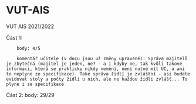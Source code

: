 # VUT-AIS
VUT AIS 2021/2022

Část 1: 

        body: 4/5
        
        komentář učitele (v docu jsou už změny upravené): Správa majitelů je zbytečná (majitel je jeden, ne? - a i kdyby ne, tak kvůli takové informaci, která se prakticky nikdy nemění, není nutné mít UC, a ani to neplyne ze specifikace). Také správa židlí je zvláštní - asi budete evidovat stoly a počty židlí u nich, ale ne každou židli zvlášť... To plyne i ze specifikace
                 
                 
Část 2:
        body: 29/29
